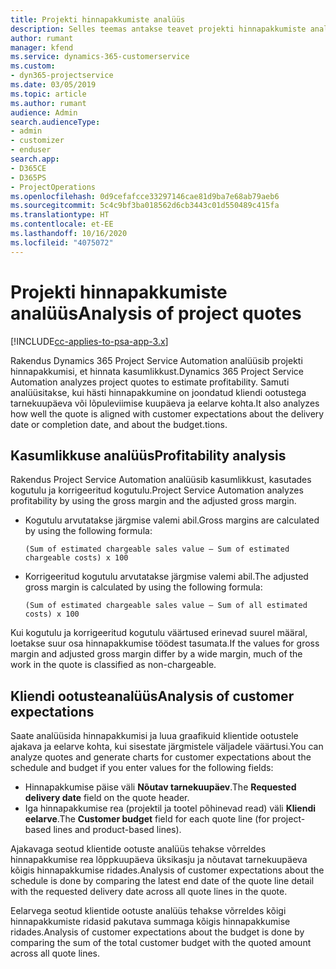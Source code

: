 ```yaml
---
title: Projekti hinnapakkumiste analüüs
description: Selles teemas antakse teavet projekti hinnapakkumiste analüüsi kohta.
author: rumant
manager: kfend
ms.service: dynamics-365-customerservice
ms.custom:
- dyn365-projectservice
ms.date: 03/05/2019
ms.topic: article
ms.author: rumant
audience: Admin
search.audienceType:
- admin
- customizer
- enduser
search.app:
- D365CE
- D365PS
- ProjectOperations
ms.openlocfilehash: 0d9cefafcce33297146cae81d9ba7e68ab79aeb6
ms.sourcegitcommit: 5c4c9bf3ba018562d6cb3443c01d550489c415fa
ms.translationtype: HT
ms.contentlocale: et-EE
ms.lasthandoff: 10/16/2020
ms.locfileid: "4075072"
---
```

# <a name="analysis-of-project-quotes"></a><span data-ttu-id="0a465-103">Projekti hinnapakkumiste analüüs</span><span class="sxs-lookup"><span data-stu-id="0a465-103">Analysis of project quotes</span></span>

[!INCLUDE[cc-applies-to-psa-app-3.x](../includes/cc-applies-to-psa-app-3x.md)]

<span data-ttu-id="0a465-104">Rakendus Dynamics 365 Project Service Automation analüüsib projekti hinnapakkumisi, et hinnata kasumlikkust.</span><span class="sxs-lookup"><span data-stu-id="0a465-104">Dynamics 365 Project Service Automation analyzes project quotes to estimate profitability.</span></span> <span data-ttu-id="0a465-105">Samuti analüüsitakse, kui hästi hinnapakkumine on joondatud kliendi ootustega tarnekuupäeva või lõpuleviimise kuupäeva ja eelarve kohta.</span><span class="sxs-lookup"><span data-stu-id="0a465-105">It also analyzes how well the quote is aligned with customer expectations about the delivery date or completion date, and about the budget.tions.</span></span>

## <a name="profitability-analysis"></a><span data-ttu-id="0a465-106">Kasumlikkuse analüüs</span><span class="sxs-lookup"><span data-stu-id="0a465-106">Profitability analysis</span></span>

<span data-ttu-id="0a465-107">Rakendus Project Service Automation analüüsib kasumlikkust, kasutades kogutulu ja korrigeeritud kogutulu.</span><span class="sxs-lookup"><span data-stu-id="0a465-107">Project Service Automation analyzes profitability by using the gross margin and the adjusted gross margin.</span></span>

- <span data-ttu-id="0a465-108">Kogutulu arvutatakse järgmise valemi abil.</span><span class="sxs-lookup"><span data-stu-id="0a465-108">Gross margins are calculated by using the following formula:</span></span>

  `
    (Sum of estimated chargeable sales value – Sum of estimated chargeable costs) x 100
  `
- <span data-ttu-id="0a465-109">Korrigeeritud kogutulu arvutatakse järgmise valemi abil.</span><span class="sxs-lookup"><span data-stu-id="0a465-109">The adjusted gross margin is calculated by using the following formula:</span></span>

  `
    (Sum of estimated chargeable sales value – Sum of all estimated costs) x 100
  `

<span data-ttu-id="0a465-110">Kui kogutulu ja korrigeeritud kogutulu väärtused erinevad suurel määral, loetakse suur osa hinnapakkumise töödest tasumata.</span><span class="sxs-lookup"><span data-stu-id="0a465-110">If the values for gross margin and adjusted gross margin differ by a wide margin, much of the work in the quote is classified as non-chargeable.</span></span>

## <a name="analysis-of-customer-expectations"></a><span data-ttu-id="0a465-111">Kliendi ootusteanalüüs</span><span class="sxs-lookup"><span data-stu-id="0a465-111">Analysis of customer expectations</span></span>

<span data-ttu-id="0a465-112">Saate analüüsida hinnapakkumisi ja luua graafikuid klientide ootustele ajakava ja eelarve kohta, kui sisestate järgmistele väljadele väärtusi.</span><span class="sxs-lookup"><span data-stu-id="0a465-112">You can analyze quotes and generate charts for customer expectations about the schedule and budget if you enter values for the following fields:</span></span>

- <span data-ttu-id="0a465-113">Hinnapakkumise päise väli **Nõutav tarnekuupäev**.</span><span class="sxs-lookup"><span data-stu-id="0a465-113">The **Requested delivery date** field on the quote header.</span></span>
- <span data-ttu-id="0a465-114">Iga hinnapakkumise rea (projektil ja tootel põhinevad read) väli **Kliendi eelarve**.</span><span class="sxs-lookup"><span data-stu-id="0a465-114">The **Customer budget** field for each quote line (for project-based lines and product-based lines).</span></span>

<span data-ttu-id="0a465-115">Ajakavaga seotud klientide ootuste analüüs tehakse võrreldes hinnapakkumise rea lõppkuupäeva üksikasju ja nõutavat tarnekuupäeva kõigis hinnapakkumise ridades.</span><span class="sxs-lookup"><span data-stu-id="0a465-115">Analysis of customer expectations about the schedule is done by comparing the latest end date of the quote line detail with the requested delivery date across all quote lines in the quote.</span></span>

<span data-ttu-id="0a465-116">Eelarvega seotud klientide ootuste analüüs tehakse võrreldes kõigi hinnapakkumiste ridasid pakutava summaga kõigis hinnapakkumise ridades.</span><span class="sxs-lookup"><span data-stu-id="0a465-116">Analysis of customer expectations about the budget is done by comparing the sum of the total customer budget with the quoted amount across all quote lines.</span></span>
